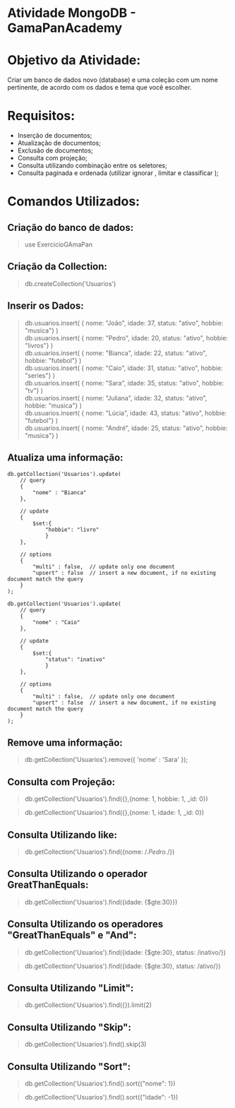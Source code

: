 # Atividade MongoDB - GamaPanAcademy

# Objetivo da Atividade:

Criar um banco de dados novo (database) e uma coleção com um nome pertinente, de acordo com os dados e tema que você escolher.

# Requisitos:

- Inserção de documentos;
- Atualização de documentos;
- Exclusão de documentos;
- Consulta com projeção;
- Consulta utilizando combinação entre os seletores;
- Consulta paginada e ordenada (utilizar ignorar , limitar e classificar );


# Comandos Utilizados:

## Criação do banco de dados:

> use ExercicioGAmaPan

## Criação da Collection:

> db.createCollection('Usuarios')

## Inserir os Dados:

> db.usuarios.insert( { nome: "João", idade: 37,  status: "ativo", hobbie: "musica"} ) <br />
> db.usuarios.insert( { nome: "Pedro", idade: 20,  status: "ativo", hobbie: "livros"} ) <br />
> db.usuarios.insert( { nome: "Bianca", idade: 22,  status: "ativo", hobbie: "futebol"} ) <br />
> db.usuarios.insert( { nome: "Caio", idade: 31,  status: "ativo", hobbie: "series"} ) <br />
> db.usuarios.insert( { nome: "Sara", idade: 35,  status: "ativo", hobbie: "tv"}  ) <br />
> db.usuarios.insert( { nome: "Juliana", idade: 32,  status: "ativo", hobbie: "musica"} ) <br />
> db.usuarios.insert( { nome: "Lúcia", idade: 43,  status: "ativo", hobbie: "futebol"} ) <br />
> db.usuarios.insert( { nome: "André", idade: 25,  status: "ativo", hobbie: "musica"} ) <br />

## Atualiza uma informação:

```
db.getCollection('Usuarios').update(
    // query 
    {
        "nome" : "Bianca"
    },
    
    // update 
    {
        $set:{
            "hobbie": "livro"
            }
    },
    
    // options 
    {
        "multi" : false,  // update only one document 
        "upsert" : false  // insert a new document, if no existing document match the query 
    }
);
```
```
db.getCollection('Usuarios').update(
    // query 
    {
        "nome" : "Caio"
    },
    
    // update 
    {
        $set:{
            "status": "inativo"
            }
    },
    
    // options 
    {
        "multi" : false,  // update only one document 
        "upsert" : false  // insert a new document, if no existing document match the query 
    }
);
```

## Remove uma informação:

> db.getCollection('Usuarios').remove({ 'nome' : 'Sara' });


## Consulta com Projeção:

> db.getCollection('Usuarios').find({},{nome: 1, hobbie: 1, _id: 0})

> db.getCollection('Usuarios').find({},{nome: 1, idade: 1, _id: 0})


## Consulta Utilizando like:

> db.getCollection('Usuarios').find({nome: /.*Pedro.*/})

## Consulta Utilizando o operador GreatThanEquals:

> db.getCollection('Usuarios').find({idade: {$gte:30}})

## Consulta Utilizando os operadores "GreatThanEquals" e "And": 

> db.getCollection('Usuarios').find({idade: {$gte:30}, status: /inativo/})

> db.getCollection('Usuarios').find({idade: {$gte:30}, status: /ativo/})

## Consulta Utilizando "Limit":

> db.getCollection('Usuarios').find({}).limit(2)

## Consulta Utilizando "Skip":
> db.getCollection('Usuarios').find().skip(3)

## Consulta Utilizando "Sort":

> db.getCollection('Usuarios').find().sort({"nome": 1})

> db.getCollection('Usuarios').find().sort({"idade": -1})


